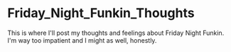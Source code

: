 # Friday_Night_Funkin_Thoughts
This is where I'll post my thoughts and feelings about Friday Night Funkin. I'm way too impatient and I might as well, honestly.

